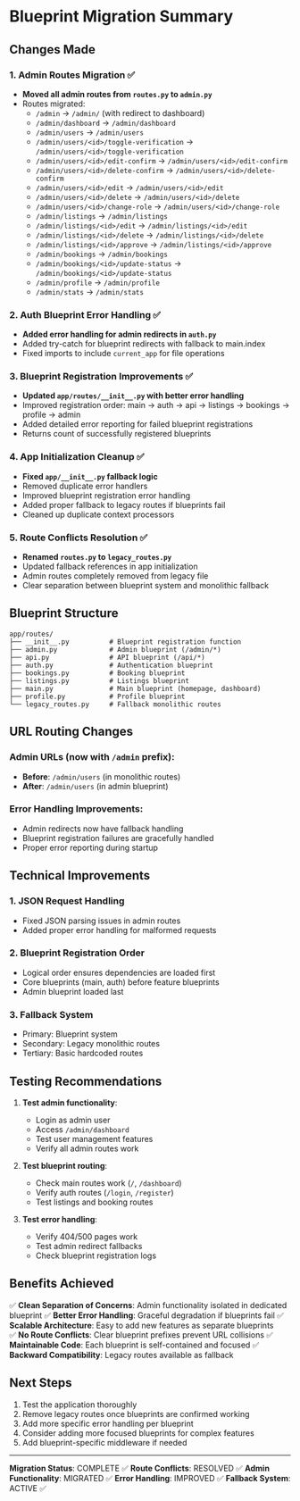 # Blueprint Migration Summary

## Changes Made

### 1. Admin Routes Migration ✅
- **Moved all admin routes from `routes.py` to `admin.py`**
- Routes migrated:
  - `/admin` → `/admin/` (with redirect to dashboard)
  - `/admin/dashboard` → `/admin/dashboard`
  - `/admin/users` → `/admin/users`
  - `/admin/users/<id>/toggle-verification` → `/admin/users/<id>/toggle-verification`
  - `/admin/users/<id>/edit-confirm` → `/admin/users/<id>/edit-confirm`
  - `/admin/users/<id>/delete-confirm` → `/admin/users/<id>/delete-confirm`
  - `/admin/users/<id>/edit` → `/admin/users/<id>/edit`
  - `/admin/users/<id>/delete` → `/admin/users/<id>/delete`
  - `/admin/users/<id>/change-role` → `/admin/users/<id>/change-role`
  - `/admin/listings` → `/admin/listings`
  - `/admin/listings/<id>/edit` → `/admin/listings/<id>/edit`
  - `/admin/listings/<id>/delete` → `/admin/listings/<id>/delete`
  - `/admin/listings/<id>/approve` → `/admin/listings/<id>/approve`
  - `/admin/bookings` → `/admin/bookings`
  - `/admin/bookings/<id>/update-status` → `/admin/bookings/<id>/update-status`
  - `/admin/profile` → `/admin/profile`
  - `/admin/stats` → `/admin/stats`

### 2. Auth Blueprint Error Handling ✅
- **Added error handling for admin redirects in `auth.py`**
- Added try-catch for blueprint redirects with fallback to main.index
- Fixed imports to include `current_app` for file operations

### 3. Blueprint Registration Improvements ✅
- **Updated `app/routes/__init__.py` with better error handling**
- Improved registration order: main → auth → api → listings → bookings → profile → admin
- Added detailed error reporting for failed blueprint registrations
- Returns count of successfully registered blueprints

### 4. App Initialization Cleanup ✅
- **Fixed `app/__init__.py` fallback logic**
- Removed duplicate error handlers
- Improved blueprint registration error handling
- Added proper fallback to legacy routes if blueprints fail
- Cleaned up duplicate context processors

### 5. Route Conflicts Resolution ✅
- **Renamed `routes.py` to `legacy_routes.py`**
- Updated fallback references in app initialization
- Admin routes completely removed from legacy file
- Clear separation between blueprint system and monolithic fallback

## Blueprint Structure

```
app/routes/
├── __init__.py          # Blueprint registration function
├── admin.py             # Admin blueprint (/admin/*)  
├── api.py               # API blueprint (/api/*)
├── auth.py              # Authentication blueprint
├── bookings.py          # Booking blueprint  
├── listings.py          # Listings blueprint
├── main.py              # Main blueprint (homepage, dashboard)
├── profile.py           # Profile blueprint
└── legacy_routes.py     # Fallback monolithic routes
```

## URL Routing Changes

### Admin URLs (now with `/admin` prefix):
- **Before**: `/admin/users` (in monolithic routes)
- **After**: `/admin/users` (in admin blueprint)

### Error Handling Improvements:
- Admin redirects now have fallback handling
- Blueprint registration failures are gracefully handled
- Proper error reporting during startup

## Technical Improvements

### 1. JSON Request Handling
- Fixed JSON parsing issues in admin routes
- Added proper error handling for malformed requests

### 2. Blueprint Registration Order
- Logical order ensures dependencies are loaded first
- Core blueprints (main, auth) before feature blueprints
- Admin blueprint loaded last

### 3. Fallback System
- Primary: Blueprint system
- Secondary: Legacy monolithic routes  
- Tertiary: Basic hardcoded routes

## Testing Recommendations

1. **Test admin functionality**:
   - Login as admin user
   - Access `/admin/dashboard`
   - Test user management features
   - Verify all admin routes work

2. **Test blueprint routing**:
   - Check main routes work (`/`, `/dashboard`)
   - Verify auth routes (`/login`, `/register`)
   - Test listings and booking routes

3. **Test error handling**:
   - Verify 404/500 pages work
   - Test admin redirect fallbacks
   - Check blueprint registration logs

## Benefits Achieved

✅ **Clean Separation of Concerns**: Admin functionality isolated in dedicated blueprint
✅ **Better Error Handling**: Graceful degradation if blueprints fail
✅ **Scalable Architecture**: Easy to add new features as separate blueprints  
✅ **No Route Conflicts**: Clear blueprint prefixes prevent URL collisions
✅ **Maintainable Code**: Each blueprint is self-contained and focused
✅ **Backward Compatibility**: Legacy routes available as fallback

## Next Steps

1. Test the application thoroughly
2. Remove legacy routes once blueprints are confirmed working
3. Add more specific error handling per blueprint
4. Consider adding more focused blueprints for complex features
5. Add blueprint-specific middleware if needed

---

**Migration Status**: COMPLETE ✅
**Route Conflicts**: RESOLVED ✅
**Admin Functionality**: MIGRATED ✅
**Error Handling**: IMPROVED ✅
**Fallback System**: ACTIVE ✅
